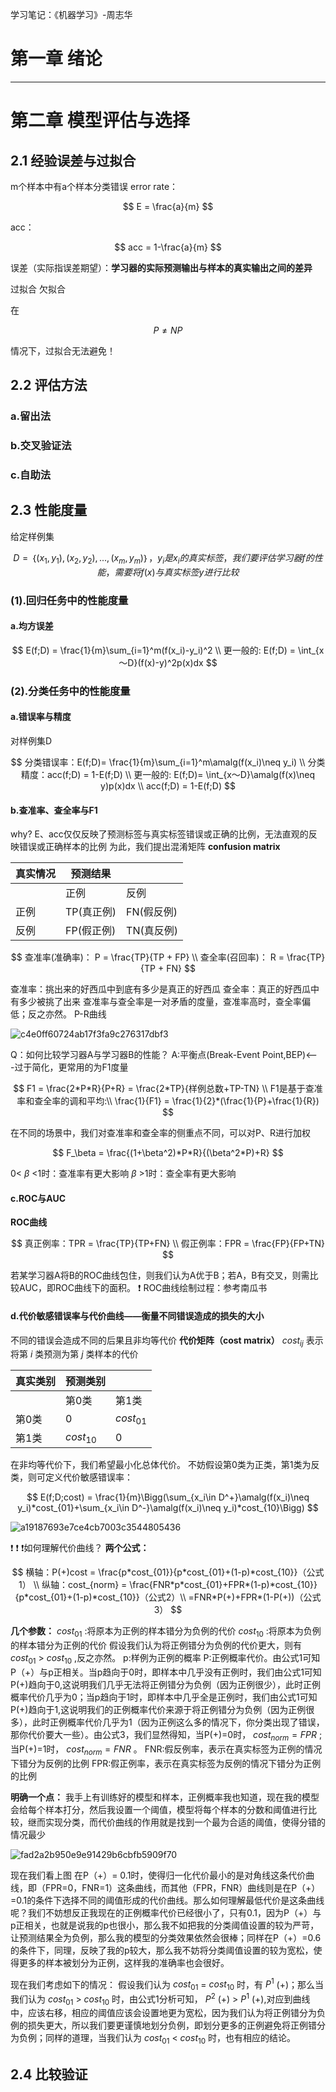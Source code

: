 学习笔记：《机器学习》-周志华

# 第一章 绪论
---
# 第二章 模型评估与选择
## 2.1 经验误差与过拟合
m个样本中有a个样本分类错误
error rate：

$$
E = \frac{a}{m}
$$

acc：

$$
acc = 1-\frac{a}{m}
$$

误差（实际指误差期望）：**学习器的实际预测输出与样本的真实输出之间的差异**

过拟合
欠拟合

在

$$
P \neq NP
$$

情况下，过拟合无法避免！

## 2.2 评估方法
### a.留出法
### b.交叉验证法
### c.自助法

## 2.3 性能度量
给定样例集 

$$
D=｛(x_1,y_1),(x_2,y_2),...,(x_m,y_m)｝
，y_i是x_i的真实标签，
我们要评估学习器f的性能，需要将f(x)与真实标签y进行比较
$$

### (1).回归任务中的性能度量
#### a.均方误差
$$
E(f;D) = \frac{1}{m}\sum_{i=1}^m(f(x_i)-y_i)^2
\\
更一般的:
E(f;D) = \int_{x～D}(f(x)-y)^2p(x)dx
$$
### (2).分类任务中的性能度量
#### a.错误率与精度
对样例集D

$$
分类错误率：E(f;D)= \frac{1}{m}\sum_{i=1}^m\amalg(f(x_i)\neq y_i)
\\
分类精度：acc(f;D) = 1-E(f;D)
\\
更一般的:
E(f;D)= \int_{x～D}\amalg(f(x)\neq y)p(x)dx
\\
acc(f;D) = 1-E(f;D)
$$

#### b.查准率、查全率与F1
why?
E、acc仅仅反映了预测标签与真实标签错误或正确的比例，无法直观的反映错误或正确样本的比例
为此，我们提出混淆矩阵
**confusion matrix**

|真实情况|预测结果||
|-|-|-|
||正例|反例|
|正例|TP(真正例)|FN(假反例)|
|反例|FP(假正例)|TN(真反例)|

$$
查准率(准确率)： P = \frac{TP}{TP + FP}
\\
查全率(召回率)： R = \frac{TP}{TP + FN}
$$

查准率：挑出来的好西瓜中到底有多少是真正的好西瓜
查全率：真正的好西瓜中有多少被挑了出来
查准率与查全率是一对矛盾的度量，查准率高时，查全率偏低；反之亦然。
P-R曲线


![c4e0ff60724ab17f3fa9c276317dbf3](assets/c4e0ff60724ab17f3fa9c276317dbf3.jpg)

Q：如何比较学习器A与学习器B的性能？
A:平衡点(Break-Event Point,BEP)<---过于简化，更常用的为F1度量

$$
F1 = \frac{2*P*R}{P+R} = \frac{2*TP}{样例总数+TP-TN}
\\
F1是基于查准率和查全率的调和平均:\\
\frac{1}{F1} = \frac{1}{2}*(\frac{1}{P}+\frac{1}{R})
$$

在不同的场景中，我们对查准率和查全率的侧重点不同，可以对P、R进行加权

$$
F_\beta = \frac{(1+\beta^2)*P*R}{(\beta^2*P)+R}
$$

0< $\beta$ <1时：查准率有更大影响
$\beta$ >1时：查全率有更大影响
#### c.ROC与AUC
**ROC曲线**

$$
真正例率：TPR = \frac{TP}{TP+FN}
\\
假正例率：FPR = \frac{FP}{FP+TN}
$$

若某学习器A将B的ROC曲线包住，则我们认为A优于B；若A，B有交叉，则需比较AUC，即ROC曲线下的面积。
:exclamation: ROC曲线绘制过程：参考南瓜书
#### d.代价敏感错误率与代价曲线——衡量不同错误造成的损失的大小
不同的错误会造成不同的后果且非均等代价
**代价矩阵（cost matrix）**
$cost_{ij}$ 表示将第 $i$ 类预测为第 $j$ 类样本的代价

|真实类别|预测类别||
|-|-|-|
||第0类|第1类|
|第0类|0|$cost_{01}$|
|第1类|$cost_{10}$|0|

在非均等代价下，我们希望最小化总体代价。
不妨假设第0类为正类，第1类为反类，则可定义代价敏感错误率：

$$
E(f;D;cost) = \frac{1}{m}\Bigg(\sum_{x_i\in D^+}\amalg(f(x_i)\neq y_i)*cost_{01}+\sum_{x_i\in D^-}\amalg(f(x_i)\neq y_i)*cost_{10}\Bigg)
$$


![a19187693e7ce4cb7003c3544805436](assets/a19187693e7ce4cb7003c3544805436.jpg)

:exclamation: :exclamation: :exclamation:如何理解代价曲线？
**两个公式：**

$$
横轴：P(+)cost = \frac{p*cost_{01}}{p*cost_{01}+(1-p)*cost_{10}}（公式1）
\\
纵轴：cost_{norm} = \frac{FNR*p*cost_{01}+FPR*(1-p)*cost_{10}}{p*cost_{01}+(1-p)*cost_{10}}（公式2）\\ =FNR*P(+)+FPR*(1-P(+))（公式3）
$$

**几个参数：**
$cost_{01}$ :将原本为正例的样本错分为负例的代价
$cost_{10}$ :将原本为负例的样本错分为正例的代价
假设我们认为将正例错分为负例的代价更大，则有 $cost_{01}$ > $cost_{10}$ ,反之亦然。
p:样例为正例的概率
P:正例概率代价。由公式1可知P（+）与p正相关。当p趋向于0时，即样本中几乎没有正例时，我们由公式1可知P(+)趋向于0,这说明我们几乎无法将正例错分为负例（因为正例很少），此时正例概率代价几乎为0；当p趋向于1时，即样本中几乎全是正例时，我们由公式1可知P(+)趋向于1,这说明我们的正例概率代价来源于将正例错分为负例（因为正例很多），此时正例概率代价几乎为1（因为正例这么多的情况下，你分类出现了错误，那你代价要大一些）。由公式3，我们显然得知，当P(+)=0时， $cost_{norm} = FPR$ ;当P(+)=1时， $cost_{norm} = FNR$ 。
FNR:假反例率，表示在真实标签为正例的情况下错分为反例的比例
FPR:假正例率，表示在真实标签为反例的情况下错分为正例的比例

**明确一个点：**
我手上有训练好的模型和样本，正例概率我也知道，现在我的模型会给每个样本打分，然后我设置一个阈值，模型将每个样本的分数和阈值进行比较，继而实现分类，而代价曲线的作用就是找到一个最为合适的阈值，使得分错的情况最少

![fad2a2b950e9e91429b6cbfb5909f70](assets/fad2a2b950e9e91429b6cbfb5909f70.png)

现在我们看上图
在P（+）= 0.1时，使得归一化代价最小的是对角线这条代价曲线，即（FPR=0，FNR=1）这条曲线，而其他（FPR，FNR）曲线则是在P（+）=0.1的条件下选择不同的阈值形成的代价曲线。那么如何理解最低代价是这条曲线呢？我们不妨想反正我现在的正例概率代价已经很小了，只有0.1，因为P（+）与p正相关，也就是说我的p也很小，那么我不如把我的分类阈值设置的较为严苛，让预测结果全为负例，那么我的模型的分类效果依然会很棒；同样在P（+）=0.6的条件下，同理，反映了我的p较大，那么我不妨将分类阈值设置的较为宽松，使得更多的样本被划分为正例，这样我的准确率也会很好。

现在我们考虑如下的情况：
假设我们认为 $cost_{01}$ = $cost_{10}$ 时，有 $P^1$ (+)；那么当我们认为 $cost_{01}$ > $cost_{10}$ 时，由公式1分析可知， $P^2$ (+) > $P^1$ (+),对应到曲线中，应该右移，相应的阈值应该会设置地更为宽松，因为我们认为将正例错分为负例的损失更大，所以我们要更谨慎地划分负例，即划分更多的正例避免将正例错分为负例；同样的道理，当我们认为 $cost_{01}$ < $cost_{10}$ 时，也有相应的结论。

## 2.4 比较验证
























